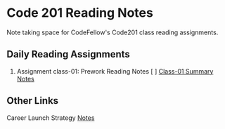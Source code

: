 # Code 201 Reading Notes
Note taking space for CodeFellow's Code201 class reading assignments.

## Daily Reading Assignments
1. Assignment class-01: Prework Reading Notes
   [ ] [Class-01 Summary Notes](./class-01.html)

<!-- obvioudly this content will change once reading begins -->


## Other Links
Career Launch Strategy [Notes](./CareerLaunchStrategy.html)
